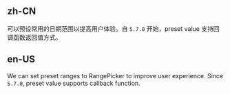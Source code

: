 ## zh-CN

可以预设常用的日期范围以提高用户体验。自 `5.7.0` 开始，preset value 支持回调函数返回值方式。

## en-US

We can set preset ranges to RangePicker to improve user experience. Since `5.7.0`, preset value supports callback function.
